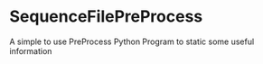 # SequenceFilePreProcess
A simple to use PreProcess Python Program to static some useful information 



